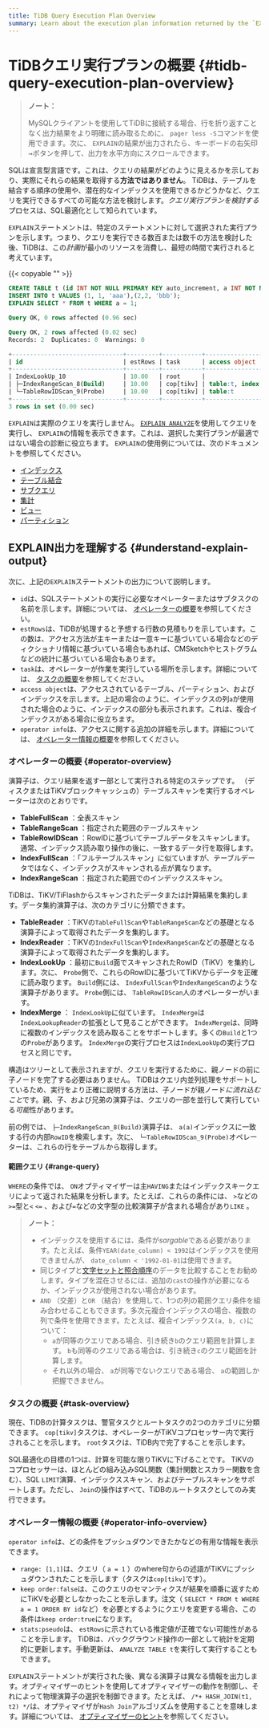 ```yaml
---
title: TiDB Query Execution Plan Overview
summary: Learn about the execution plan information returned by the `EXPLAIN` statement in TiDB.
---
```


# TiDBクエリ実行プランの概要 {#tidb-query-execution-plan-overview}

> **ノート：**
>
> MySQLクライアントを使用してTiDBに接続する場合、行を折り返すことなく出力結果をより明確に読み取るために、 `pager less -S`コマンドを使用できます。次に、 `EXPLAIN`の結果が出力されたら、キーボードの右矢印<kbd>→</kbd>ボタンを押して、出力を水平方向にスクロールできます。

SQLは宣言型言語です。これは、クエリの結果がどのように見えるかを示しており、実際にそれらの結果を取得する**方法ではありません**。 TiDBは、テーブルを結合する順序の使用や、潜在的なインデックスを使用できるかどうかなど、クエリを実行できるすべての可能な方法を検討します。*クエリ実行プランを検討する*プロセスは、SQL最適化として知られています。

`EXPLAIN`ステートメントは、特定のステートメントに対して選択された実行プランを示します。つまり、クエリを実行できる数百または数千の方法を検討した後、TiDBは、この*計画*が最小のリソースを消費し、最短の時間で実行されると考えています。

{{< copyable "" >}}

```sql
CREATE TABLE t (id INT NOT NULL PRIMARY KEY auto_increment, a INT NOT NULL, pad1 VARCHAR(255), INDEX(a));
INSERT INTO t VALUES (1, 1, 'aaa'),(2,2, 'bbb');
EXPLAIN SELECT * FROM t WHERE a = 1;
```

```sql
Query OK, 0 rows affected (0.96 sec)

Query OK, 2 rows affected (0.02 sec)
Records: 2  Duplicates: 0  Warnings: 0

+-------------------------------+---------+-----------+---------------------+---------------------------------------------+
| id                            | estRows | task      | access object       | operator info                               |
+-------------------------------+---------+-----------+---------------------+---------------------------------------------+
| IndexLookUp_10                | 10.00   | root      |                     |                                             |
| ├─IndexRangeScan_8(Build)     | 10.00   | cop[tikv] | table:t, index:a(a) | range:[1,1], keep order:false, stats:pseudo |
| └─TableRowIDScan_9(Probe)     | 10.00   | cop[tikv] | table:t             | keep order:false, stats:pseudo              |
+-------------------------------+---------+-----------+---------------------+---------------------------------------------+
3 rows in set (0.00 sec)
```

`EXPLAIN`は実際のクエリを実行しません。 [`EXPLAIN ANALYZE`](/sql-statements/sql-statement-explain-analyze.md)を使用してクエリを実行し、 `EXPLAIN`の情報を表示できます。これは、選択した実行プランが最適ではない場合の診断に役立ちます。 `EXPLAIN`の使用例については、次のドキュメントを参照してください。

-   [インデックス](/explain-indexes.md)
-   [テーブル結合](/explain-joins.md)
-   [サブクエリ](/explain-subqueries.md)
-   [集計](/explain-aggregation.md)
-   [ビュー](/explain-views.md)
-   [パーティション](/explain-partitions.md)

## EXPLAIN出力を理解する {#understand-explain-output}

次に、上記の`EXPLAIN`ステートメントの出力について説明します。

-   `id`は、SQLステートメントの実行に必要なオペレーターまたはサブタスクの名前を示します。詳細については、 [オペレーターの概要](#operator-overview)を参照してください。
-   `estRows`は、TiDBが処理すると予想する行数の見積もりを示しています。この数は、アクセス方法が主キーまたは一意キーに基づいている場合などのディクショナリ情報に基づいている場合もあれば、CMSketchやヒストグラムなどの統計に基づいている場合もあります。
-   `task`は、オペレーターが作業を実行している場所を示します。詳細については、 [タスクの概要](#task-overview)を参照してください。
-   `access object`は、アクセスされているテーブル、パーティション、およびインデックスを示します。上記の場合のように、インデックスの列`a`が使用された場合のように、インデックスの部分も表示されます。これは、複合インデックスがある場合に役立ちます。
-   `operator info`は、アクセスに関する追加の詳細を示します。詳細については、 [オペレーター情報の概要](#operator-info-overview)を参照してください。

### オペレーターの概要 {#operator-overview}

演算子は、クエリ結果を返す一部として実行される特定のステップです。 （ディスクまたはTiKVブロックキャッシュの）テーブルスキャンを実行するオペレーターは次のとおりです。

-   **TableFullScan** ：全表スキャン
-   **TableRangeScan** ：指定された範囲のテーブルスキャン
-   **TableRowIDScan** ：RowIDに基づいてテーブルデータをスキャンします。通常、インデックス読み取り操作の後に、一致するデータ行を取得します。
-   **IndexFullScan** ：「フルテーブルスキャン」に似ていますが、テーブルデータではなく、インデックスがスキャンされる点が異なります。
-   **IndexRangeScan** ：指定された範囲でのインデックススキャン。

TiDBは、TiKV/TiFlashからスキャンされたデータまたは計算結果を集約します。データ集約演算子は、次のカテゴリに分類できます。

-   **TableReader** ：TiKVの`TableFullScan`や`TableRangeScan`などの基礎となる演算子によって取得されたデータを集約します。
-   **IndexReader** ：TiKVの`IndexFullScan`や`IndexRangeScan`などの基礎となる演算子によって取得されたデータを集約します。
-   **IndexLookUp** ：最初に`Build`面でスキャンされたRowID（TiKV）を集約します。次に、 `Probe`側で、これらのRowIDに基づいてTiKVからデータを正確に読み取ります。 `Build`側には、 `IndexFullScan`や`IndexRangeScan`のような演算子があります。 `Probe`側には、 `TableRowIDScan`人のオペレーターがいます。
-   **IndexMerge** ： `IndexLookUp`に似ています。 `IndexMerge`は`IndexLookupReader`の拡張として見ることができます。 `IndexMerge`は、同時に複数のインデックスを読み取ることをサポートします。多くの`Build`と1つの`Probe`があります。 `IndexMerge`の実行プロセスは`IndexLookUp`の実行プロセスと同じです。

構造はツリーとして表示されますが、クエリを実行するために、親ノードの前に子ノードを完了する必要はありません。 TiDBはクエリ内並列処理をサポートしているため、実行をより正確に説明する方法は、子ノードが親ノード*に流れ込むこと*です。親、子、および兄弟の演算子は、クエリの一部を並行して実行している<em>可能</em>性があります。

前の例では、 `├─IndexRangeScan_8(Build)`演算子は、 `a(a)`インデックスに一致する行の内部`RowID`を検索します。次に、 `└─TableRowIDScan_9(Probe)`オペレーターは、これらの行をテーブルから取得します。

#### 範囲クエリ {#range-query}

`WHERE`の条件では、 `ON`オプティマイザーは主`HAVING`またはインデックスキークエリによって返された結果を分析します。たとえば、これらの条件には、 `>`などの`>=`型と`<` `<=` 、および`=`などの文字型の比較演算子が含まれる場合があり`LIKE` 。

> **ノート：**
>
> -   インデックスを使用するには、条件が*sargable*である必要があります。たとえば、条件`YEAR(date_column) < 1992`はインデックスを使用できませんが、 `date_column < '1992-01-01`は使用できます。
> -   同じタイプと[文字セットと照合順序](/character-set-and-collation.md)のデータを比較することをお勧めします。タイプを混在させるには、追加の`cast`の操作が必要になるか、インデックスが使用されない場合があります。
> -   `AND` （交差）と`OR` （結合）を使用して、1つの列の範囲クエリ条件を組み合わせることもできます。多次元複合インデックスの場合、複数の列で条件を使用できます。たとえば、複合インデックス`(a, b, c)`について：
>     -   `a`が同等のクエリである場合、引き続き`b`のクエリ範囲を計算します。 `b`も同等のクエリである場合は、引き続き`c`のクエリ範囲を計算します。
>     -   それ以外の場合、 `a`が同等でないクエリである場合、 `a`の範囲しか把握できません。

### タスクの概要 {#task-overview}

現在、TiDBの計算タスクは、警官タスクとルートタスクの2つのカテゴリに分類できます。 `cop[tikv]`タスクは、オペレーターがTiKVコプロセッサー内で実行されることを示します。 `root`タスクは、TiDB内で完了することを示します。

SQL最適化の目標の1つは、計算を可能な限りTiKVに下げることです。 TiKVのコプロセッサーは、ほとんどの組み込みSQL関数（集計関数とスカラー関数を含む）、SQL `LIMIT`演算、インデックススキャン、およびテーブルスキャンをサポートします。ただし、 `Join`の操作はすべて、TiDBのルートタスクとしてのみ実行できます。

### オペレーター情報の概要 {#operator-info-overview}

`operator info`は、どの条件をプッシュダウンできたかなどの有用な情報を表示できます。

-   `range: [1,1]`は、クエリ（ `a = 1` ）のwhere句からの述語がTiKVにプッシュダウンされたことを示します（タスクは`cop[tikv]`です）。
-   `keep order:false`は、このクエリのセマンティクスが結果を順番に返すためにTiKVを必要としなかったことを示します。注文（ `SELECT * FROM t WHERE a = 1 ORDER BY id`など）を必要とするようにクエリを変更する場合、この条件は`keep order:true`になります。
-   `stats:pseudo`は、 `estRows`に示されている推定値が正確でない可能性があることを示します。 TiDBは、バックグラウンド操作の一部として統計を定期的に更新します。手動更新は、 `ANALYZE TABLE t`を実行して実行することもできます。

`EXPLAIN`ステートメントが実行された後、異なる演算子は異なる情報を出力します。オプティマイザーのヒントを使用してオプティマイザーの動作を制御し、それによって物理演算子の選択を制御できます。たとえば、 `/*+ HASH_JOIN(t1, t2) */`は、オプティマイザが`Hash Join`アルゴリズムを使用することを意味します。詳細については、 [オプティマイザーのヒント](/optimizer-hints.md)を参照してください。

